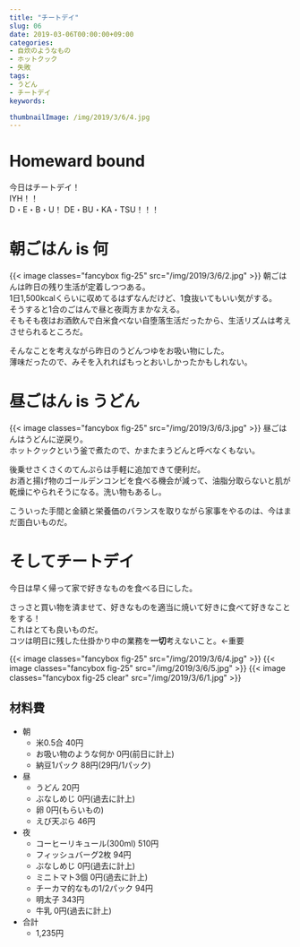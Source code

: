 ```yaml
---
title: "チートデイ"
slug: 06
date: 2019-03-06T00:00:00+09:00
categories:
- 自炊のようなもの
- ホットクック
- 失敗
tags:
- うどん
- チートデイ
keywords:

thumbnailImage: /img/2019/3/6/4.jpg
---
```


# Homeward bound

今日はチートデイ！  
IYH！！  
D・E・B・U！ DE・BU・KA・TSU！！！  
<!--more-->

# 朝ごはん is 何

{{< image classes="fancybox fig-25" src="/img/2019/3/6/2.jpg" >}}
朝ごはんは昨日の残り生活が定着しつつある。  
1日1,500kcalくらいに収めてるはずなんだけど、1食抜いてもいい気がする。  
そうすると1合のごはんで昼と夜両方まかなえる。  
そもそも夜はお酒飲んで白米食べない自堕落生活だったから、生活リズムは考えさせられるところだ。  
  
そんなことを考えながら昨日のうどんつゆをお吸い物にした。  
薄味だったので、みそを入れればもっとおいしかったかもしれない。  

# 昼ごはん is うどん

{{< image classes="fancybox fig-25" src="/img/2019/3/6/3.jpg" >}}
昼ごはんはうどんに逆戻り。  
ホットクックという釜で煮たので、かまたまうどんと呼べなくもない。  
  
後乗せさくさくのてんぷらは手軽に追加できて便利だ。  
お酒と揚げ物のゴールデンコンビを食べる機会が減って、油脂分取らないと肌が乾燥にやられそうになる。洗い物もあるし。  
  
こういった手間と金額と栄養価のバランスを取りながら家事をやるのは、今はまだ面白いものだ。  

# そしてチートデイ

今日は早く帰って家で好きなものを食べる日にした。  
  
さっさと買い物を済ませて、好きなものを適当に焼いて好きに食べて好きなことをする！  
これはとても良いものだ。  
コツは明日に残した仕掛かり中の業務を<b>一切</b>考えないこと。<ssr>←重要</ssr>

{{< image classes="fancybox fig-25" src="/img/2019/3/6/4.jpg" >}}
{{< image classes="fancybox fig-25" src="/img/2019/3/6/5.jpg" >}}
{{< image classes="fancybox fig-25 clear" src="/img/2019/3/6/1.jpg" >}}

## 材料費

+ 朝
  - 米0.5合 40円
  - お吸い物のような何か 0円(前日に計上)
  - 納豆1パック 88円(29円/1パック)
+ 昼
  - うどん 20円
  - ぶなしめじ 0円(過去に計上)
  - 卵 0円(もらいもの)
  - えび天ぷら 46円
+ 夜
  - コーヒーリキュール(300ml) 510円
  - フィッシュバーグ2枚 94円
  - ぶなしめじ 0円(過去に計上)
  - ミニトマト3個 0円(過去に計上)
  - チーカマ的なもの1/2パック 94円
  - 明太子 343円
  - 牛乳 0円(過去に計上)
+ 合計
  - 1,235円

